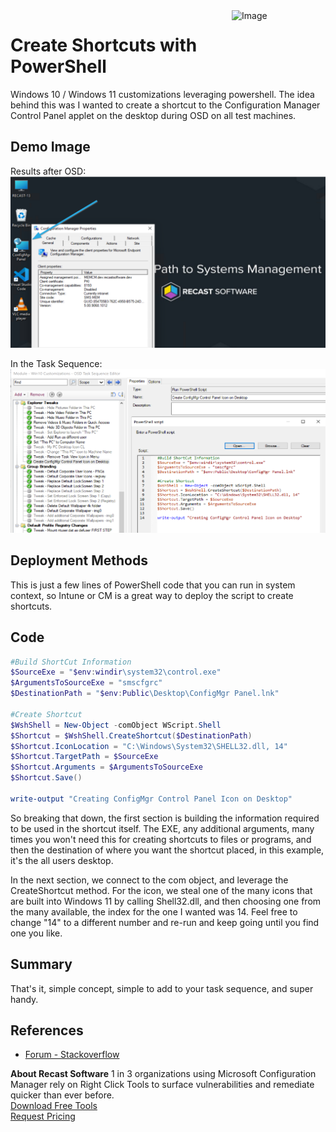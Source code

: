 <img style="float: right;" src="https://docs.recastsoftware.com/media/Recast-Logo-Dark_Horizontal_nav.png"  alt="Image" height="43" width="150">

# Create Shortcuts with PowerShell

Windows 10 / Windows 11 customizations leveraging powershell.  The idea behind this was I wanted to create a shortcut to the Configuration Manager Control Panel applet on the desktop during OSD on all test machines.

## Demo Image

Results after OSD:
[![Create Shortcut 01](media/Customization_CreateShortcut01.png)](media/Customization_CreateShortcut01.png)

In the Task Sequence:
[![Create Shortcut 02](media/Customization_CreateShortcut02.png)](media/Customization_CreateShortcut02.png)

## Deployment Methods

This is just a few lines of PowerShell code that you can run in system context, so Intune or CM is a great way to deploy the script to create shortcuts.

## Code

```PowerShell
#Build ShortCut Information
$SourceExe = "$env:windir\system32\control.exe"
$ArgumentsToSourceExe = "smscfgrc"
$DestinationPath = "$env:Public\Desktop\ConfigMgr Panel.lnk"

#Create Shortcut
$WshShell = New-Object -comObject WScript.Shell
$Shortcut = $WshShell.CreateShortcut($DestinationPath)
$Shortcut.IconLocation = "C:\Windows\System32\SHELL32.dll, 14"
$Shortcut.TargetPath = $SourceExe
$Shortcut.Arguments = $ArgumentsToSourceExe
$Shortcut.Save()

write-output "Creating ConfigMgr Control Panel Icon on Desktop"
```

So breaking that down, the first section is building the information required to be used in the shortcut itself.  The EXE, any additional arguments, many times you won't need this for creating shortcuts to files or programs, and then the destination of where you want the shortcut placed, in this example, it's the all users desktop.

In the next section, we connect to the com object, and leverage the CreateShortcut method.  For the icon, we steal one of the many icons that are built into Windows 11 by calling Shell32.dll, and then choosing one from the many available, the index for the one I wanted was 14.  Feel free to change "14" to a different number and re-run and keep going until you find one you like.  

## Summary

That's it, simple concept, simple to add to your task sequence, and super handy.

## References

- [Forum - Stackoverflow](https://stackoverflow.com/questions/41707358/how-can-i-change-icons-for-existing-url-shortcuts-using-powershell)

**About Recast Software**
1 in 3 organizations using Microsoft Configuration Manager rely on Right Click Tools to surface vulnerabilities and remediate quicker than ever before.  
[Download Free Tools](https://www.recastsoftware.com/?utm_source=cmdocs&utm_medium=referral&utm_campaign=cmdocs#formarea)  
[Request Pricing](https://www.recastsoftware.com/pricing?utm_source=cmdocs&utm_medium=referral&utm_campaign=cmdocs)
